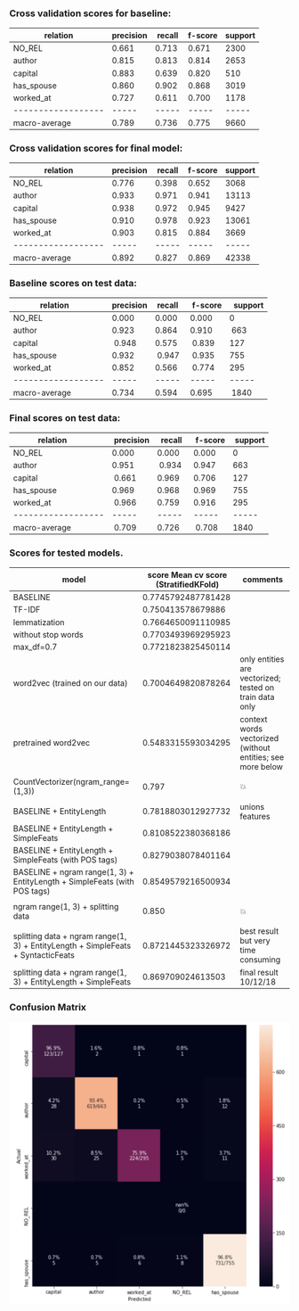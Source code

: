 ### Cross validation scores for baseline:
|relation          | precision | recall | f-score | support |
|------------------| -----| -----| -----| -----|
|NO_REL            | 0.661 | 0.713 | 0.671  | 2300 |
|author            | 0.815 | 0.813 | 0.814  | 2653 |
|capital           | 0.883 | 0.639 | 0.820  | 510 |
|has_spouse        | 0.860 | 0.902 | 0.868  | 3019 |
|worked_at         | 0.727 | 0.611 | 0.700  | 1178 |
|------------------| -----| -----| -----| -----|
|macro-average     | 0.789 | 0.736 | 0.775  | 9660|

### Cross validation scores for final model:

|relation          | precision | recall | f-score | support |
|------------------| ----- | ----- | ----- | ----- |
|NO_REL            | 0.776 | 0.398 | 0.652 | 3068 |
|author            | 0.933 | 0.971 | 0.941 | 13113 |
|capital           | 0.938 | 0.972 | 0.945 | 9427 |
|has_spouse        | 0.910 | 0.978 | 0.923 | 13061 |
|worked_at         | 0.903 | 0.815 | 0.884 | 3669 |
|------------------| -----| -----| -----| -----|
|macro-average     | 0.892 | 0.827 | 0.869 | 42338 |

### Baseline scores on test data:

|relation          | precision | recall  |  f-score |  support |
|------------------| ----- | ----- | ----- | ----- |
|NO_REL            | 0.000 | 0.000 | 0.000 | 0 |
|author            | 0.923 | 0.864 | 0.910 | 663 |
|capital           | 0.948 | 0.575 | 0.839 | 127 |
|has_spouse        | 0.932 | 0.947 | 0.935 | 755 |
|worked_at         | 0.852 | 0.566 | 0.774 | 295 |
|------------------| ----- | ----- | ----- | ----- |
|macro-average     | 0.734 | 0.594 | 0.695 | 1840 |

### Final scores on test data:

|relation          | precision | recall | f-score | support |
|------------------| -----| -----| -----| -----|
|NO_REL            | 0.000 | 0.000  | 0.000 | 0 |
|author            | 0.951 | 0.934  | 0.947 | 663 |
|capital           | 0.661 | 0.969  | 0.706 | 127 |
|has_spouse        | 0.969 | 0.968  | 0.969 | 755 |
|worked_at         | 0.966 | 0.759  | 0.916 | 295 |
|------------------| ----- | ----- | ----- | ----- |
|macro-average     | 0.709 | 0.726 | 0.708 | 1840 |


### Scores for tested models.

**model**	| **score**  Mean cv score (StratifiedKFold)	| **comments** |
----- | ----------------------------------------|----------------------|
| BASELINE | 0.7745792487781428 |
| TF-IDF |	0.750413578679886 |
| lemmatization |	0.7664650091110985 |
| without stop words  | 0.7703493969295923 |
| max_df=0.7  | 0.7721823825450114 |
| word2vec (trained on our data) | 0.7004649820878264 | only entities are vectorized; tested on train data only |
| pretrained word2vec | 0.5483315593034295 | context words vectorized (without entities; see more below |
| |
| CountVectorizer(ngram_range=(1,3)) | 0.797 | :boom: |
| |
| BASELINE + EntityLength |	0.7818803012927732 |	unions features |
| BASELINE + EntityLength + SimpleFeats |	0.8108522380368186 |
| BASELINE + EntityLength + SimpleFeats (with POS tags)	| 0.8279038078401164 |
| BASELINE + ngram range(1, 3) + EntityLength + SimpleFeats (with POS tags) |	0.8549579216500934 |
| |
| ngram range(1, 3) + splitting data | 0.850 | :boom: |
| |
| splitting data + ngram range(1, 3) + EntityLength + SimpleFeats + SyntacticFeats |	0.8721445323326972 |	best result but very time consuming |
| splitting data + ngram range(1, 3) + EntityLength + SimpleFeats	| 0.869709024613503	| final result 10/12/18



### Confusion Matrix
![Screenshot](image_preview.png)


